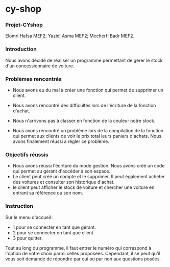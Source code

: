# cy-shop
### Projet-CYshop

Elomri Hafsa MEF2;
Yazidi Asma MEF2;
Mecherfi Badr MEF2.

### Introduction

Nous avons décidé de réaliser un programme permettant de gérer le stock d'un concessionnaire de voiture.

### Problèmes rencontrés

- Nous avons eu du mal à créer une fonction qui permet de supprimer un client.

- Nous avons rencontré des difficultés lors de l'écriture de la fonction d'achat.

- Nous n'arrivons pas à classer en fonction de la couleur notre stock.

- Nous avons rencontré un problème lors de la compilation de la fonction qui permet aux clients de voir le prix total leurs paniers d'achats. Nous avons finalement réussi à régler ce problème.

### Objectifs réussis

- Nous avons réussi l'écriture du mode gestion. Nous avons créé un code qui permet au gérant d'accéder à son espace.
- Le client peut créé un compte et le supprimer. Il peut également acheter des voitures et consulter son historique d'achat.
- le client peut afficher le stock de voiture et chercher une voiture en entrant sa référence ou son nom.  


### Instruction
Sur le menu d'accueil :
- 1 pour se connecter en tant que gérant. 
- 2 pour se connecter en tant que client.
- 3 pour quitter.

Tout au long du programme, il faut entrer le numéro qui correspond à l'option de votre choix parmi celles proposées.
Cependant, il se peut qu'il vous soit demandé de répondre par oui ou par non aux questions posées. 
